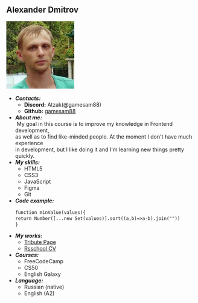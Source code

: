 ##    Alexander Dmitrov
![my-photo](./photo.jpg "Подпись")
- ***Contacts:***
    - __Discord:__  Atzak(@gamesam88)
    - __Github:__ [gamesam88](https://github.com/gamesam88 "Github")
- ***About me:*** <br>
    &nbsp;My goal in this course is to improve my knowledge in  Frontend development, <br>
    as well as to find like-minded people. At the moment I don't have much experience <br>
    in development, but I like doing it and I'm learning new things pretty quickly. <br>
- ***My skills:***
    - HTML5
    - CSS3
    - JavaScript
    - Figma
    - Git
- ***Code example:***<br>
    ```
    function minValue(values){
    return Number([...new Set(values)].sort((a,b)=>a-b).join(""))
    }
    ```
- ***My works:***
    - [Tribute Page](https://github.com/gamesam88/Tribute-Page.git "Tribute-Page")
    - [Rsschool CV](https://github.com/gamesam88/rsschool-cv.git "rsschool-cv")
- ***Courses:***
    - FreeCodeCamp
    - CS50
    - English Galaxy
- ***Language:***
    - Russian (native)
    - English (A2)
